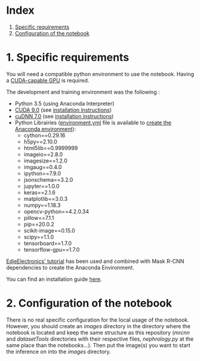 # Index
1. [Specific requirements](#1-specific-requirements)
2. [Configuration of the notebook](#2-configuration-of-the-notebook)

# 1. Specific requirements
You will need a compatible python environment to use the notebook. Having a [CUDA-capable GPU](https://developer.nvidia.com/cuda-gpus) is required.

The development and training environment was the following :
* Python 3.5 (using Anaconda Interpreter)
* [CUDA 9.0](https://developer.nvidia.com/cuda-90-download-archive) (see [installation instructions](https://github.com/AdrienJaugey/Custom-Mask-R-CNN-for-kidney-s-cell-recognition/wiki/Installation-Guide#3-installing-cuda-toolkit-and-cudnn))
* [cuDNN 7.0](https://developer.nvidia.com/rdp/cudnn-archive) (see [installation instructions](https://github.com/AdrienJaugey/Custom-Mask-R-CNN-for-kidney-s-cell-recognition/wiki/Installation-Guide#3-installing-cuda-toolkit-and-cudnn))
* Python Librairies ([environment.yml](https://github.com/AdrienJaugey/Custom-Mask-R-CNN-for-kidney-s-cell-recognition/blob/master/environment.yml) file is available to [create the Anaconda environment](https://github.com/AdrienJaugey/Custom-Mask-R-CNN-for-kidney-s-cell-recognition/wiki/Installation-Guide#2-setting-up-the-python-environment)):
  * cython==0.29.16
  * h5py==2.10.0
  * html5lib==0.9999999
  * imageio==2.8.0
  * imagesize==1.2.0
  * imgaug==0.4.0
  * ipython==7.9.0
  * jsonschema==3.2.0
  * jupyter==1.0.0
  * keras==2.1.6
  * matplotlib==3.0.3
  * numpy==1.18.3
  * opencv-python==4.2.0.34
  * pillow==7.1.1
  * pip==20.0.2
  * scikit-image==0.15.0
  * scipy==1.1.0
  * tensorboard==1.7.0
  * tensorflow-gpu==1.7.0

[EdjeElectronics' tutorial](https://github.com/EdjeElectronics/TensorFlow-Object-Detection-API-Tutorial-Train-Multiple-Objects-Windows-10#2-set-up-tensorflow-directory-and-anaconda-virtual-environment) has been used and combined with Mask R-CNN dependencies to create the Anaconda Environment.

You can find an installation guide [here](https://github.com/AdrienJaugey/Custom-Mask-R-CNN-for-kidney-s-cell-recognition/wiki/Installation-Guide).

# 2. Configuration of the notebook
There is no real specific configuration for the local usage of the notebook. However, you should create an _images_ directory in the directory where the notebook is located and keep the same structure as this repository (_mrcnn_ and _datasetTools_ directories with their respective files, _nephrology.py_ at the same place than the notebooks...). Then put the image(s) you want to start the inference on into the _images_ directory.
